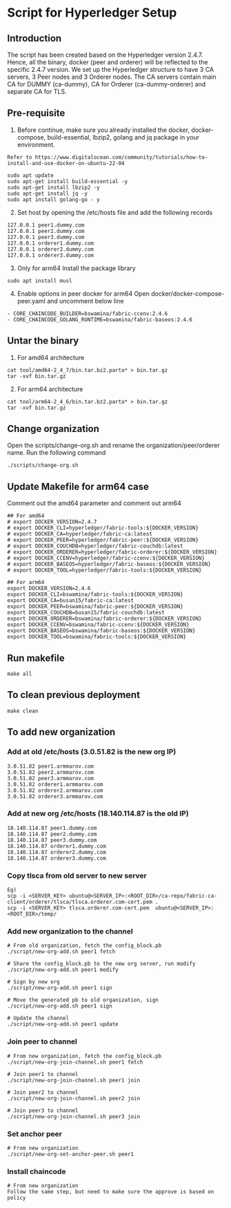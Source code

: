 # Script for Hyperledger Setup

## Introduction

The script has been created based on the Hyperledger version 2.4.7. Hence, all the binary, docker (peer and orderer) will be reflected to the specific 2.4.7 version. We set up the Hyperledger structure to have 3 CA servers, 3 Peer nodes and 3 Orderer nodes. The CA servers contain main CA for DUMMY (ca-dummy), CA for Orderer (ca-dummy-orderer) and separate CA for TLS. 

## Pre-requisite

1. Before continue, make sure you already installed the docker, docker-compose, build-essential, lbzip2, golang and jq package in your environment.

```
Refer to https://www.digitalocean.com/community/tutorials/how-to-install-and-use-docker-on-ubuntu-22-04

sudo apt update
sudo apt-get install build-essential -y
sudo apt-get install lbzip2 -y
sudo apt-get install jq -y
sudo apt install golang-go - y
```

2. Set host by opening the /etc/hosts file and add the following records
```
127.0.0.1 peer1.dummy.com
127.0.0.1 peer2.dummy.com
127.0.0.1 peer3.dummy.com
127.0.0.1 orderer1.dummy.com
127.0.0.1 orderer2.dummy.com
127.0.0.1 orderer3.dummy.com
```


3. Only for arm64
Install the package library
```
sudo apt install musl
```

4. Enable options in peer docker for arm64
Open docker/docker-compose-peer.yaml and uncomment below line
```
- CORE_CHAINCODE_BUILDER=bswamina/fabric-ccenv:2.4.6
- CORE_CHAINCODE_GOLANG_RUNTIME=bswamina/fabric-baseos:2.4.6
```

## Untar the binary

1. For amd64 architecture

```
cat tool/amd64-2_4_7/bin.tar.bz2.parta* > bin.tar.gz
tar -xvf bin.tar.gz
```

2. For arm64 architecture

```
cat tool/arm64-2_4_6/bin.tar.bz2.parta* > bin.tar.gz
tar -xvf bin.tar.gz
```

## Change organization
Open the scripts/change-org.sh and rename the organization/peer/orderer name.
Run the following command
```
./scripts/change-org.sh
```

## Update Makefile for arm64 case
Comment out the amd64 parameter and comment out arm64

```
## For amd64
# export DOCKER_VERSION=2.4.7
# export DOCKER_CLI=hyperledger/fabric-tools:${DOCKER_VERSION}
# export DOCKER_CA=hyperledger/fabric-ca:latest
# export DOCKER_PEER=hyperledger/fabric-peer:${DOCKER_VERSION}
# export DOCKER_COUCHDB=hyperledger/fabric-couchdb:latest
# export DOCKER_ORDERER=hyperledger/fabric-orderer:${DOCKER_VERSION}
# export DOCKER_CCENV=hyperledger/fabric-ccenv:${DOCKER_VERSION}
# export DOCKER_BASEOS=hyperledger/fabric-baseos:${DOCKER_VERSION}
# export DOCKER_TOOL=hyperledger/fabric-tools:${DOCKER_VERSION}

## For arm64
export DOCKER_VERSION=2.4.6
export DOCKER_CLI=bswamina/fabric-tools:${DOCKER_VERSION}
export DOCKER_CA=busan15/fabric-ca:latest
export DOCKER_PEER=bswamina/fabric-peer:${DOCKER_VERSION}
export DOCKER_COUCHDB=busan15/fabric-couchdb:latest
export DOCKER_ORDERER=bswamina/fabric-orderer:${DOCKER_VERSION}
export DOCKER_CCENV=bswamina/fabric-ccenv:${DOCKER_VERSION}
export DOCKER_BASEOS=bswamina/fabric-baseos:${DOCKER_VERSION}
export DOCKER_TOOL=bswamina/fabric-tools:${DOCKER_VERSION}
```

## Run makefile
```
make all
```

## To clean previous deployment
```
make clean
```

## To add new organization


### Add at old /etc/hosts (3.0.51.82 is the new org IP)
```
3.0.51.82 peer1.armmarov.com
3.0.51.82 peer2.armmarov.com
3.0.51.82 peer3.armmarov.com
3.0.51.82 orderer1.armmarov.com
3.0.51.82 orderer2.armmarov.com
3.0.51.82 orderer3.armmarov.com
```

### Add at new org /etc/hosts (18.140.114.87 is the old IP)
```
18.140.114.87 peer1.dummy.com
18.140.114.87 peer2.dummy.com
18.140.114.87 peer3.dummy.com
18.140.114.87 orderer1.dummy.com
18.140.114.87 orderer2.dummy.com
18.140.114.87 orderer3.dummy.com

```

### Copy tlsca from old server to new server
```
Eg)
scp -i <SERVER_KEY> ubuntu@<SERVER_IP>:<ROOT_DIR>/ca-repo/fabric-ca-client/orderer/tlsca/tlsca.orderer.com-cert.pem .
scp -i <SERVER_KEY> tlsca.orderer.com-cert.pem  ubuntu@<SERVER_IP>:<ROOT_DIR>/temp/

```

### Add new organization to the channel
```
# From old organization, fetch the config_block.pb
./script/new-org-add.sh peer1 fetch

# Share the config_block.pb to the new org server, run modify
./script/new-org-add.sh peer1 modify

# Sign by new org
./script/new-org-add.sh peer1 sign

# Move the generated pb to old organization, sign
./script/new-org-add.sh peer1 sign

# Update the channel
./script/new-org-add.sh peer1 update
```

### Join peer to channel
```
# From new organization, fetch the config_block.pb
./script/new-org-join-channel.sh peer1 fetch

# Join peer1 to channel
./script/new-org-join-channel.sh peer1 join

# Join peer2 to channel
./script/new-org-join-channel.sh peer2 join

# Join peer3 to channel
./script/new-org-join-channel.sh peer3 join
```

### Set anchor peer
```
# From new organization
./script/new-org-set-anchor-peer.sh peer1
```

### Install chaincode
```
# From new organization
Follow the same step, but need to make sure the approve is based on policy
```


